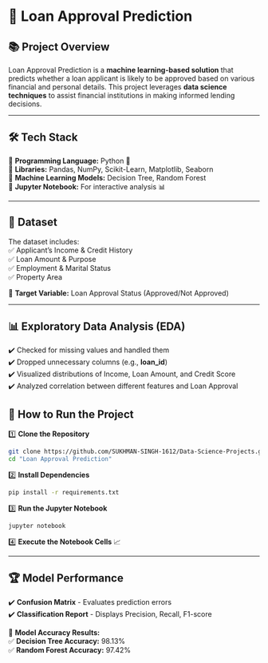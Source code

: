 # 🚀 Loan Approval Prediction

## 📚 Project Overview  
Loan Approval Prediction is a **machine learning-based solution** that predicts whether a loan applicant is likely to be approved based on various financial and personal details. This project leverages **data science techniques** to assist financial institutions in making informed lending decisions.

---

## 🛠️ Tech Stack  
🔹 **Programming Language:** Python 🐍  
🔹 **Libraries:** Pandas, NumPy, Scikit-Learn, Matplotlib, Seaborn  
🔹 **Machine Learning Models:** Decision Tree, Random Forest  
🔹 **Jupyter Notebook:** For interactive analysis 📊  

---

## 📂 Dataset  
The dataset includes:  
✅ Applicant’s Income & Credit History  
✅ Loan Amount & Purpose  
✅ Employment & Marital Status  
✅ Property Area  

🔹 **Target Variable:** Loan Approval Status (Approved/Not Approved)  

---

## 📊 Exploratory Data Analysis (EDA)  
✔️ Checked for missing values and handled them  
✔️ Dropped unnecessary columns (e.g., **loan_id**)  
✔️ Visualized distributions of Income, Loan Amount, and Credit Score  
✔️ Analyzed correlation between different features and Loan Approval  

## 🚀 How to Run the Project  

1️⃣ **Clone the Repository**  
```sh
git clone https://github.com/SUKHMAN-SINGH-1612/Data-Science-Projects.git
cd "Loan Approval Prediction"
```

2️⃣ **Install Dependencies**  
```sh
pip install -r requirements.txt
```

3️⃣ **Run the Jupyter Notebook**  
```sh
jupyter notebook
```

4️⃣ **Execute the Notebook Cells** 📈  

---

## 🏆 Model Performance  
✔️ **Confusion Matrix** - Evaluates prediction errors  
✔️ **Classification Report** - Displays Precision, Recall, F1-score  

📌 **Model Accuracy Results:**  
✅ **Decision Tree Accuracy:** 98.13%  
✅ **Random Forest Accuracy:** 97.42%  

